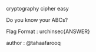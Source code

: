 cryptography cipher easy

Do you know your ABCs?

Flag Format : urchinsec{ANSWER}

author : @tahaafarooq
